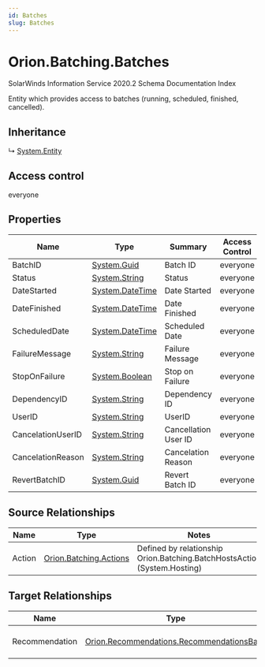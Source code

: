 ```yaml
---
id: Batches
slug: Batches
---
```


# Orion.Batching.Batches

SolarWinds Information Service 2020.2 Schema Documentation Index

Entity which provides access to batches (running, scheduled, finished, cancelled).

## Inheritance

↳ [System.Entity](./../System/Entity)

## Access control

everyone

## Properties

| Name | Type | Summary | Access Control |
| ------ | ------ | ------ | ------ |
| BatchID | [System.Guid](https://docs.microsoft.com/en-us/dotnet/api/system.guid) | Batch ID | everyone |
| Status | [System.String](https://docs.microsoft.com/en-us/dotnet/api/system.string) | Status | everyone |
| DateStarted | [System.DateTime](https://docs.microsoft.com/en-us/dotnet/api/system.datetime) | Date Started | everyone |
| DateFinished | [System.DateTime](https://docs.microsoft.com/en-us/dotnet/api/system.datetime) | Date Finished | everyone |
| ScheduledDate | [System.DateTime](https://docs.microsoft.com/en-us/dotnet/api/system.datetime) | Scheduled Date | everyone |
| FailureMessage | [System.String](https://docs.microsoft.com/en-us/dotnet/api/system.string) | Failure Message | everyone |
| StopOnFailure | [System.Boolean](https://docs.microsoft.com/en-us/dotnet/api/system.boolean) | Stop on Failure | everyone |
| DependencyID | [System.String](https://docs.microsoft.com/en-us/dotnet/api/system.string) | Dependency ID | everyone |
| UserID | [System.String](https://docs.microsoft.com/en-us/dotnet/api/system.string) | UserID | everyone |
| CancelationUserID | [System.String](https://docs.microsoft.com/en-us/dotnet/api/system.string) | Cancellation User ID | everyone |
| CancelationReason | [System.String](https://docs.microsoft.com/en-us/dotnet/api/system.string) | Cancelation Reason | everyone |
| RevertBatchID | [System.Guid](https://docs.microsoft.com/en-us/dotnet/api/system.guid) | Revert Batch ID | everyone |

## Source Relationships

| Name | Type | Notes |
| ------ | ------ | ------ |
| Action | [Orion.Batching.Actions](./../Orion.Batching/Actions) | Defined by relationship Orion.Batching.BatchHostsAction (System.Hosting) |

## Target Relationships

| Name | Type | Notes |
| ------ | ------ | ------ |
| Recommendation | [Orion.Recommendations.RecommendationsBase](./../Orion.Recommendations/RecommendationsBase) | Defined by relationship Orion.Recommendations.RecommendationsBaseReferencesBatch (System.Reference) |

